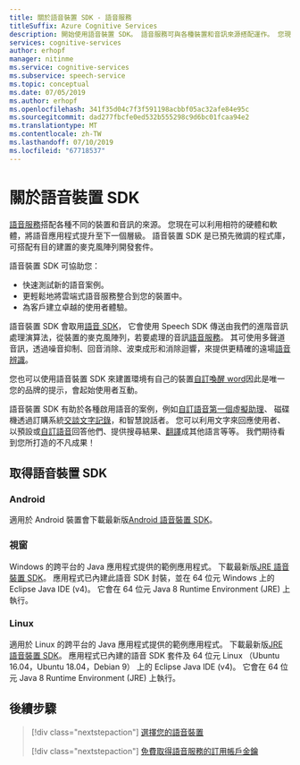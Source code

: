 ```yaml
---
title: 關於語音裝置 SDK - 語音服務
titleSuffix: Azure Cognitive Services
description: 開始使用語音裝置 SDK。 語音服務可與各種裝置和音訊來源搭配運作。 您現在可以利用相符的硬體和軟體，將語音應用程式提升至下一個層級。 語音裝置 SDK 是已預先微調的程式庫，可搭配有目的建置的麥克風陣列開發套件。
services: cognitive-services
author: erhopf
manager: nitinme
ms.service: cognitive-services
ms.subservice: speech-service
ms.topic: conceptual
ms.date: 07/05/2019
ms.author: erhopf
ms.openlocfilehash: 341f35d04c7f3f591198acbbf05ac32afe84e95c
ms.sourcegitcommit: dad277fbcfe0ed532b555298c9d6bc01fcaa94e2
ms.translationtype: MT
ms.contentlocale: zh-TW
ms.lasthandoff: 07/10/2019
ms.locfileid: "67718537"
---
```

# <a name="about-the-speech-devices-sdk"></a>關於語音裝置 SDK

[語音服務](overview.md)搭配各種不同的裝置和音訊的來源。 您現在可以利用相符的硬體和軟體，將語音應用程式提升至下一個層級。 語音裝置 SDK 是已預先微調的程式庫，可搭配有目的建置的麥克風陣列開發套件。

語音裝置 SDK 可協助您：

* 快速測試新的語音案例。
* 更輕鬆地將雲端式語音服務整合到您的裝置中。
* 為客戶建立卓越的使用者體驗。

語音裝置 SDK 會取用[語音 SDK](speech-sdk.md)， 它會使用 Speech SDK 傳送由我們的進階音訊處理演算法，從裝置的麥克風陣列，若要處理的音訊[語音服務](overview.md)。 其可使用多聲道音訊，透過噪音抑制、回音消除、波束成形和消除迴響，來提供更精確的遠場[語音辨識](speech-to-text.md)。

您也可以使用語音裝置 SDK 來建置環境有自己的裝置[自訂喚醒 word](speech-devices-sdk-create-kws.md)因此是唯一您的品牌的提示，會起始使用者互動。

語音裝置 SDK 有助於各種啟用語音的案例，例如[自訂語音第一個虛擬助理](https://aka.ms/bots/speech/va)、 磁碟機透過訂購系統[交談文字記錄](conversation-transcription-service.md)，和智慧說話者。 您可以利用文字來回應使用者、以預設或[自訂語音](how-to-customize-voice-font.md)回答他們、提供搜尋結果、[翻譯](speech-translation.md)成其他語言等等。 我們期待看到您所打造的不凡成果！

## <a name="get-the-speech-devices-sdk"></a>取得語音裝置 SDK

### <a name="android"></a>Android

適用於 Android 裝置會下載最新版[Android 語音裝置 SDK](https://aka.ms/sdsdk-download-android)。

### <a name="windows"></a>視窗

Windows 的跨平台的 Java 應用程式提供的範例應用程式。 下載最新版[JRE 語音裝置 SDK](https://aka.ms/sdsdk-download-JRE)。
應用程式已內建此語音 SDK 封裝，並在 64 位元 Windows 上的 Eclipse Java IDE (v4)。 它會在 64 位元 Java 8 Runtime Environment (JRE) 上執行。

### <a name="linux"></a>Linux

適用於 Linux 的跨平台的 Java 應用程式提供的範例應用程式。 下載最新版[JRE 語音裝置 SDK](https://aka.ms/sdsdk-download-JRE)。
應用程式已內建的語音 SDK 套件及 64 位元 Linux （Ubuntu 16.04，Ubuntu 18.04，Debian 9） 上的 Eclipse Java IDE (v4)。 它會在 64 位元 Java 8 Runtime Environment (JRE) 上執行。

## <a name="next-steps"></a>後續步驟

> [!div class="nextstepaction"]
> [選擇您的語音裝置](get-speech-devices-sdk.md)
>
> [!div class="nextstepaction"]
> [免費取得語音服務的訂用帳戶金鑰](get-started.md)
